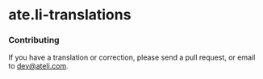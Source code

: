 # ate.li-translations


### Contributing

If you have a translation or correction, please send a pull request, or email to <dev@ateli.com>.
